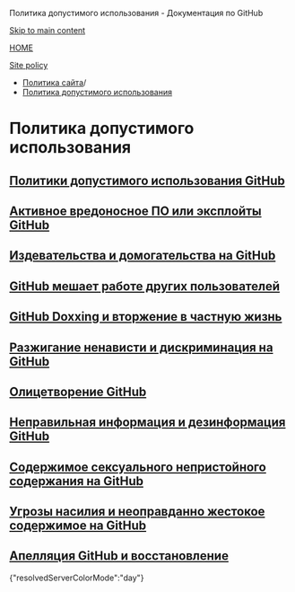 Политика допустимого использования - Документация по GitHub

[Skip to main content](#main-content)

[HOME](/ru)

[Site policy](/ru/site-policy)

* [Политика сайта](/ru/site-policy)/
* [Политика допустимого использования](/ru/site-policy/acceptable-use-policies)

Политика допустимого использования
==========

[Политики допустимого использования GitHub](/ru/site-policy/acceptable-use-policies/github-acceptable-use-policies)
----------

[Активное вредоносное ПО или эксплойты GitHub](/ru/site-policy/acceptable-use-policies/github-active-malware-or-exploits)
----------

[Издевательства и домогательства на GitHub](/ru/site-policy/acceptable-use-policies/github-bullying-and-harassment)
----------

[GitHub мешает работе других пользователей](/ru/site-policy/acceptable-use-policies/github-disrupting-the-experience-of-other-users)
----------

[GitHub Doxxing и вторжение в частную жизнь](/ru/site-policy/acceptable-use-policies/github-doxxing-and-invasion-of-privacy)
----------

[Разжигание ненависти и дискриминация на GitHub](/ru/site-policy/acceptable-use-policies/github-hate-speech-and-discrimination)
----------

[Олицетворение GitHub](/ru/site-policy/acceptable-use-policies/github-impersonation)
----------

[Неправильная информация и дезинформация GitHub](/ru/site-policy/acceptable-use-policies/github-misinformation-and-disinformation)
----------

[Содержимое сексуального непристойного содержания на GitHub](/ru/site-policy/acceptable-use-policies/github-sexually-obscene-content)
----------

[Угрозы насилия и неоправданно жестокое содержимое на GitHub](/ru/site-policy/acceptable-use-policies/github-threats-of-violence-and-gratuitously-violent-content)
----------

[Апелляция GitHub и восстановление](/ru/site-policy/acceptable-use-policies/github-appeal-and-reinstatement)
----------

{"resolvedServerColorMode":"day"}
